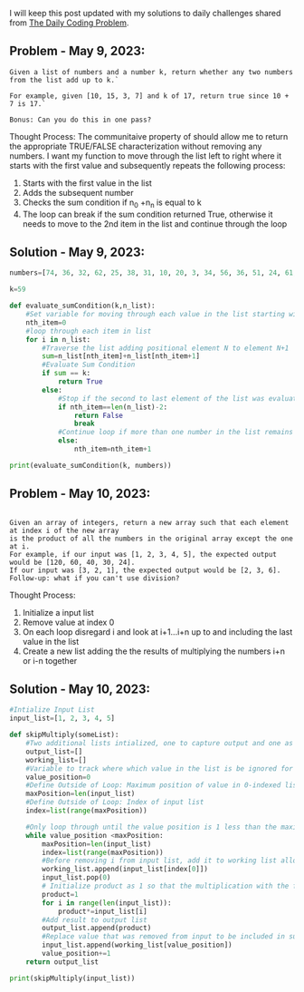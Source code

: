 I will keep this post updated with my solutions to daily challenges shared from [The Daily Coding Problem](https://www.dailycodingproblem.com/). 

## Problem - May 9, 2023: 
```plaintext
Given a list of numbers and a number k, return whether any two numbers from the list add up to k.`

For example, given [10, 15, 3, 7] and k of 17, return true since 10 + 7 is 17.`

Bonus: Can you do this in one pass?
```

Thought Process: The communitaive property of should allow me to return the appropriate TRUE/FALSE characterization without removing any numbers. I want my function to  move through the list left to right where it starts with the first value and subsequently repeats the following process:
1. Starts with the first value in the list
2. Adds the subsequent number
3. Checks the sum condition if n<sub>0</sub> +n<sub>n</sub> is equal to k
4. The loop can break if the sum condition returned True, otherwise it needs to move to the 2nd item in the list and continue through the loop   

## Solution - May 9, 2023:
```python
numbers=[74, 36, 32, 62, 25, 38, 31, 10, 20, 3, 34, 56, 36, 51, 24, 61, 18, 73, 38, 2, 18, 9, 64, 59, 40, 15, 67, 64, 51, 43, 62, 45, 34, 58, 19, 68, 37, 33, 39, 3, 56]

k=59

def evaluate_sumCondition(k,n_list):
    #Set variable for moving through each value in the list starting with first indexx 0
    nth_item=0
    #loop through each item in list
    for i in n_list:
        #Traverse the list adding positional element N to element N+1
        sum=n_list[nth_item]+n_list[nth_item+1]
        #Evaluate Sum Condition
        if sum == k: 
            return True
        else:
            #Stop if the second to last element of the list was evaluated
            if nth_item==len(n_list)-2:
                return False
                break
            #Continue loop if more than one number in the list remains
            else:
                nth_item=nth_item+1

print(evaluate_sumCondition(k, numbers))
```


## Problem - May 10, 2023: 

```plaintext

Given an array of integers, return a new array such that each element at index i of the new array 
is the product of all the numbers in the original array except the one at i.
For example, if our input was [1, 2, 3, 4, 5], the expected output would be [120, 60, 40, 30, 24]. 
If our input was [3, 2, 1], the expected output would be [2, 3, 6].
Follow-up: what if you can't use division?
```
Thought Process: 
1. Initialize a input list
2. Remove value at index 0
3. On each loop disregard i and look at i+1...i+n up to and including the last value in the list
4. Create a new list adding the the results of multiplying the numbers i+n or i-n together

## Solution - May 10, 2023: 

```python
#Intialize Input List
input_list=[1, 2, 3, 4, 5]

def skipMultiply(someList):
    #Two additional lists intialized, one to capture output and one as a working list to store values that get temporarily removed from the input 
    output_list=[]
    working_list=[]
    #Variable to track where which value in the list is be ignored for multiplication
    value_position=0
    #Define Outside of Loop: Maximum position of value in 0-indexed list
    maxPosition=len(input_list)
    #Define Outside of Loop: Index of input list
    index=list(range(maxPosition))

    #Only loop through until the value position is 1 less than the maximum position accounting for 0-indexing
    while value_position <maxPosition:
        maxPosition=len(input_list)
        index=list(range(maxPosition))
        #Before removing i from input list, add it to working list allowing for adding it back later
        working_list.append(input_list[index[0]]) 
        input_list.pop(0)
        # Initialize product as 1 so that the multiplication with the first element of input_list in the for loop will return that element itself
        product=1
        for i in range(len(input_list)):
            product*=input_list[i]
        #Add result to output list
        output_list.append(product)
        #Replace value that was removed from input to be included in subsequent multiplication            
        input_list.append(working_list[value_position])
        value_position+=1
    return output_list

print(skipMultiply(input_list))
```